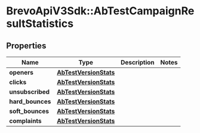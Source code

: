 # BrevoApiV3Sdk::AbTestCampaignResultStatistics

## Properties
Name | Type | Description | Notes
------------ | ------------- | ------------- | -------------
**openers** | [**AbTestVersionStats**](AbTestVersionStats.md) |  | 
**clicks** | [**AbTestVersionStats**](AbTestVersionStats.md) |  | 
**unsubscribed** | [**AbTestVersionStats**](AbTestVersionStats.md) |  | 
**hard_bounces** | [**AbTestVersionStats**](AbTestVersionStats.md) |  | 
**soft_bounces** | [**AbTestVersionStats**](AbTestVersionStats.md) |  | 
**complaints** | [**AbTestVersionStats**](AbTestVersionStats.md) |  | 


